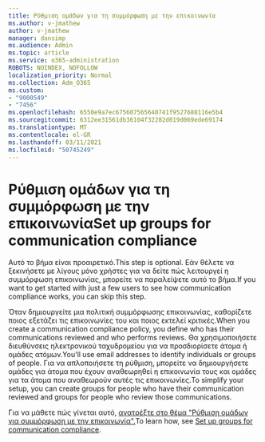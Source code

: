 ```yaml
---
title: Ρύθμιση ομάδων για τη συμμόρφωση με την επικοινωνία
ms.author: v-jmathew
author: v-jmathew
manager: dansimp
ms.audience: Admin
ms.topic: article
ms.service: o365-administration
ROBOTS: NOINDEX, NOFOLLOW
localization_priority: Normal
ms.collection: Adm_O365
ms.custom:
- "9000549"
- "7456"
ms.openlocfilehash: 6550e9a7ec675607565640741f9527688116e5b4
ms.sourcegitcommit: 6312ee31561db36104f32282d019d069ede69174
ms.translationtype: MT
ms.contentlocale: el-GR
ms.lasthandoff: 03/11/2021
ms.locfileid: "50745249"
---
```

# <a name="set-up-groups-for-communication-compliance"></a><span data-ttu-id="17549-102">Ρύθμιση ομάδων για τη συμμόρφωση με την επικοινωνία</span><span class="sxs-lookup"><span data-stu-id="17549-102">Set up groups for communication compliance</span></span>

<span data-ttu-id="17549-103">Αυτό το βήμα είναι προαιρετικό.</span><span class="sxs-lookup"><span data-stu-id="17549-103">This step is optional.</span></span> <span data-ttu-id="17549-104">Εάν θέλετε να ξεκινήσετε με λίγους μόνο χρήστες για να δείτε πώς λειτουργεί η συμμόρφωση επικοινωνίας, μπορείτε να παραλείψετε αυτό το βήμα.</span><span class="sxs-lookup"><span data-stu-id="17549-104">If you want to get started with just a few users to see how communication compliance works, you can skip this step.</span></span>  
  
<span data-ttu-id="17549-105">Όταν δημιουργείτε μια πολιτική συμμόρφωσης επικοινωνίας, καθορίζετε ποιος εξετάζει τις επικοινωνίες του και ποιος εκτελεί κριτικές.</span><span class="sxs-lookup"><span data-stu-id="17549-105">When you create a communication compliance policy, you define who has their communications reviewed and who performs reviews.</span></span> <span data-ttu-id="17549-106">Θα χρησιμοποιήσετε διευθύνσεις ηλεκτρονικού ταχυδρομείου για να προσδιορίσετε άτομα ή ομάδες ατόμων.</span><span class="sxs-lookup"><span data-stu-id="17549-106">You'll use email addresses to identify individuals or groups of people.</span></span> <span data-ttu-id="17549-107">Για να απλοποιήσετε τη ρύθμιση, μπορείτε να δημιουργήσετε ομάδες για άτομα που έχουν αναθεωρηθεί η επικοινωνία τους και ομάδες για τα άτομα που αναθεωρούν αυτές τις επικοινωνίες.</span><span class="sxs-lookup"><span data-stu-id="17549-107">To simplify your setup, you can create groups for people who have their communication reviewed and groups for people who review those communications.</span></span>  
  
<span data-ttu-id="17549-108">Για να μάθετε πώς γίνεται αυτό, [ανατρέξτε στο θέμα "Ρύθμιση ομάδων για συμμόρφωση με την επικοινωνία".](https://go.microsoft.com/fwlink/?linkid=2129594)</span><span class="sxs-lookup"><span data-stu-id="17549-108">To learn how, see [Set up groups for communication compliance](https://go.microsoft.com/fwlink/?linkid=2129594).</span></span>
